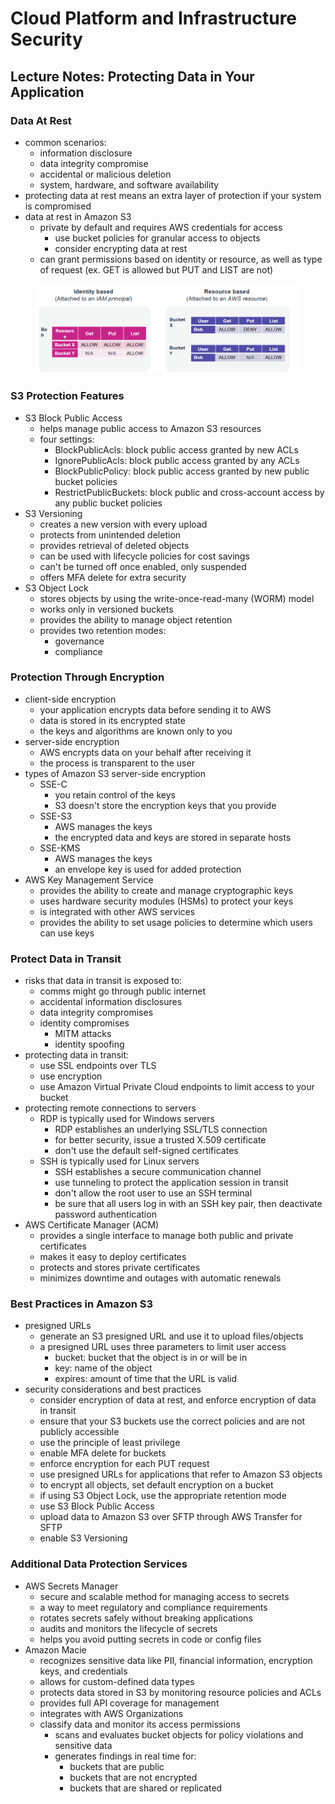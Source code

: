 # Cloud Platform and Infrastructure Security

## Lecture Notes: Protecting Data in Your Application

### Data At Rest

* common scenarios:
  * information disclosure
  * data integrity compromise
  * accidental or malicious deletion
  * system, hardware, and software availability
* protecting data at rest means an extra layer of protection if your system is compromised
* data at rest in Amazon S3
  * private by default and requires AWS credentials for access
    * use bucket policies for granular access to objects
    * consider encrypting data at rest
  * can grant permissions based on identity or resource, as well as type of request (ex. GET is allowed but PUT and LIST are not)

<figure><img src=".gitbook/assets/{5EDF25C1-66B1-466D-9CB7-68F0F45ED00C}.png" alt=""><figcaption></figcaption></figure>

### S3 Protection Features

* S3 Block Public Access
  * helps manage public access to Amazon S3 resources
  * four settings:
    * BlockPublicAcls: block public access granted by new ACLs
    * IgnorePublicAcls: block public access granted by any ACLs
    * BlockPublicPolicy: block public access granted by new public bucket policies
    * RestrictPublicBuckets: block public and cross-account access by any public bucket policies
* S3 Versioning
  * creates a new version with every upload
  * protects from unintended deletion
  * provides retrieval of deleted objects
  * can be used with lifecycle policies for cost savings
  * can't be turned off once enabled, only suspended
  * offers MFA delete for extra security
* S3 Object Lock
  * stores objects by using the write-once-read-many (WORM) model
  * works only in versioned buckets
  * provides the ability to manage object retention
  * provides two retention modes:
    * governance
    * compliance

### Protection Through Encryption

* client-side encryption
  * your application encrypts data before sending it to AWS
  * data is stored in its encrypted state
  * the keys and algorithms are known only to you
* server-side encryption
  * AWS encrypts data on your behalf after receiving it
  * the process is transparent to the user
* types of Amazon S3 server-side encryption
  * SSE-C
    * you retain control of the keys
    * S3 doesn't store the encryption keys that you provide
  * SSE-S3
    * AWS manages the keys
    * the encrypted data and keys are stored in separate hosts
  * SSE-KMS
    * AWS manages the keys
    * an envelope key is used for added protection
* AWS Key Management Service
  * provides the ability to create and manage cryptographic keys
  * uses hardware security modules (HSMs) to protect your keys
  * is integrated with other AWS services
  * provides the ability to set usage policies to determine which users can use keys

### Protect Data in Transit

* risks that data in transit is exposed to:
  * comms might go through public internet
  * accidental information disclosures
  * data integrity compromises
  * identity compromises
    * MITM attacks
    * identity spoofing
* protecting data in transit:
  * use SSL endpoints over TLS
  * use encryption
  * use Amazon Virtual Private Cloud endpoints to limit access to your bucket
* protecting remote connections to servers
  * RDP is typically used for Windows servers
    * RDP establishes an underlying SSL/TLS connection
    * for better security, issue a trusted X.509 certificate
    * don't use the default self-signed certificates
  * SSH is typically used for Linux servers
    * SSH establishes a secure communication channel
    * use tunneling to protect the application session in transit
    * don't allow the root user to use an SSH terminal
    * be sure that all users log in with an SSH key pair, then deactivate password authentication
* AWS Certificate Manager (ACM)
  * provides a single interface to manage both public and private certificates
  * makes it easy to deploy certificates
  * protects and stores private certificates
  * minimizes downtime and outages with automatic renewals

### Best Practices in Amazon S3

* presigned URLs
  * generate an S3 presigned URL and use it to upload files/objects
  * a presigned URL uses three parameters to limit user access
    * bucket: bucket that the object is in or will be in
    * key: name of the object
    * expires: amount of time that the URL is valid
* security considerations and best practices
  * consider encryption of data at rest, and enforce encryption of data in transit
  * ensure that your S3 buckets use the correct policies and are not publicly accessible
  * use the principle of least privilege
  * enable MFA delete for buckets
  * enforce encryption for each PUT request
  * use presigned URLs for applications that refer to Amazon S3 objects
  * to encrypt all objects, set default encryption on a bucket
  * if using S3 Object Lock, use the appropriate retention mode
  * use S3 Block Public Access
  * upload data to Amazon S3 over SFTP through AWS Transfer for SFTP
  * enable S3 Versioning

### Additional Data Protection Services

* AWS Secrets Manager
  * secure and scalable method for managing access to secrets
  * a way to meet regulatory and compliance requirements
  * rotates secrets safely without breaking applications
  * audits and monitors the lifecycle of secrets
  * helps you avoid putting secrets in code or config files
* Amazon Macie
  * recognizes sensitive data like PII, financial information, encryption keys, and credentials
  * allows for custom-defined data types
  * protects data stored in S3 by monitoring resource policies and ACLs
  * provides full API coverage for management
  * integrates with AWS Organizations
  * classify data and monitor its access permissions
    * scans and evaluates bucket objects for policy violations and sensitive data
    * generates findings in real time for:
      * buckets that are public
      * buckets that are not encrypted
      * buckets that are shared or replicated
